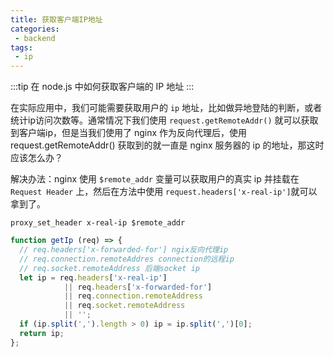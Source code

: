 ```yaml
---
title: 获取客户端IP地址
categories:
 - backend
tags:
 - ip
---
```


:::tip
在 node.js 中如何获取客户端的 IP 地址
:::
<!-- more -->

在实际应用中，我们可能需要获取用户的 `ip` 地址，比如做异地登陆的判断，或者统计ip访问次数等。通常情况下我们使用 `request.getRemoteAddr()` 就可以获取到客户端ip，但是当我们使用了 nginx 作为反向代理后，使用 request.getRemoteAddr() 获取到的就一直是 nginx 服务器的 ip 的地址，那这时应该怎么办？

解决办法：nginx 使用 `$remote_addr` 变量可以获取用户的真实 ip 并挂载在 `Request Header` 上，然后在方法中使用 `request.headers['x-real-ip']`就可以拿到了。

```ngnix
proxy_set_header x-real-ip $remote_addr
```

```js
function getIp (req) => {
  // req.headers['x-forwarded-for'] ngix反向代理ip
  // req.connection.remoteAddres connection的远程ip
  // req.socket.remoteAddress 后端socket ip
  let ip = req.headers['x-real-ip']
            || req.headers['x-forwarded-for']
            || req.connection.remoteAddress
            || req.socket.remoteAddress
            || '';
  if (ip.split(',').length > 0) ip = ip.split(',')[0];
  return ip;
};
```